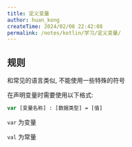 ```yaml
---
title: 定义变量
author: huan_kong
createTime: 2024/02/08 22:42:08
permalink: /notes/kotlin/学习/定义变量/
---
```


## 规则

和常见的语言类似, 不能使用一些特殊的符号

在声明变量时需要使用以下格式:

```kotlin
var [变量名称] : [数据类型] = [值]
```

`var` 为变量

`val` 为常量
